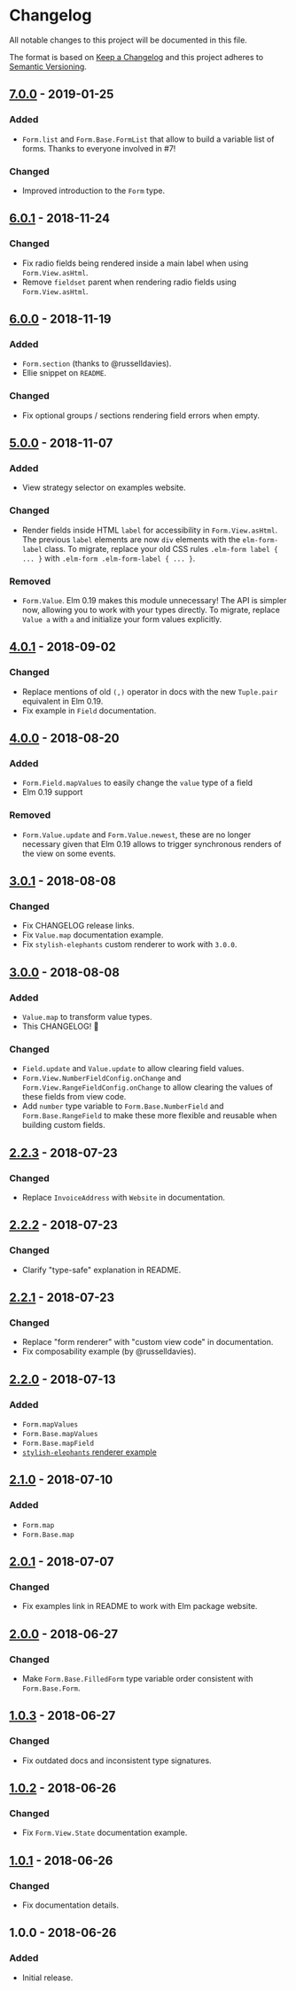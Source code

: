# Changelog
All notable changes to this project will be documented in this file.

The format is based on [Keep a Changelog](http://keepachangelog.com/en/1.0.0/)
and this project adheres to [Semantic Versioning](http://semver.org/spec/v2.0.0.html).

## [7.0.0] - 2019-01-25
### Added
- `Form.list` and `Form.Base.FormList` that allow to build a variable list of forms.
  Thanks to everyone involved in #7!

### Changed
- Improved introduction to the `Form` type.

## [6.0.1] - 2018-11-24
### Changed
- Fix radio fields being rendered inside a main label when using `Form.View.asHtml`.
- Remove `fieldset` parent when rendering radio fields using `Form.View.asHtml`.

## [6.0.0] - 2018-11-19
### Added
- `Form.section` (thanks to @russelldavies).
- Ellie snippet on `README`.

### Changed
- Fix optional groups / sections rendering field errors when empty.

## [5.0.0] - 2018-11-07
### Added
- View strategy selector on examples website.

### Changed
- Render fields inside HTML `label` for accessibility in `Form.View.asHtml`.
  The previous `label` elements are now `div` elements with the `elm-form-label`
  class. To migrate, replace your old CSS rules `.elm-form label { ... }` with
  `.elm-form .elm-form-label { ... }`.

### Removed
- `Form.Value`. Elm 0.19 makes this module unnecessary! The API is simpler now,
  allowing you to work with your types directly. To migrate, replace `Value a`
  with `a` and initialize your form values explicitly.

## [4.0.1] - 2018-09-02
### Changed
- Replace mentions of old `(,)` operator in docs with the new `Tuple.pair`
  equivalent in Elm 0.19.
- Fix example in `Field` documentation.

## [4.0.0] - 2018-08-20
### Added
- `Form.Field.mapValues` to easily change the `value` type of a field
- Elm 0.19 support

### Removed
- `Form.Value.update` and `Form.Value.newest`, these are no longer necessary
  given that Elm 0.19 allows to trigger synchronous renders of the view on some
  events.

## [3.0.1] - 2018-08-08
### Changed
- Fix CHANGELOG release links.
- Fix `Value.map` documentation example.
- Fix `stylish-elephants` custom renderer to work with `3.0.0`.

## [3.0.0] - 2018-08-08
### Added
- `Value.map` to transform value types.
- This CHANGELOG! :tada:

### Changed
- `Field.update` and `Value.update` to allow clearing field values.
- `Form.View.NumberFieldConfig.onChange` and `Form.View.RangeFieldConfig.onChange`
  to allow clearing the values of these fields from view code.
- Add `number` type variable to `Form.Base.NumberField` and `Form.Base.RangeField`
  to make these more flexible and reusable when building custom fields.

## [2.2.3] - 2018-07-23
### Changed
- Replace `InvoiceAddress` with `Website` in documentation.

## [2.2.2] - 2018-07-23
### Changed
- Clarify "type-safe" explanation in README.

## [2.2.1] - 2018-07-23
### Changed
- Replace "form renderer" with "custom view code" in documentation.
- Fix composability example (by @russelldavies).

## [2.2.0] - 2018-07-13
### Added
- `Form.mapValues`
- `Form.Base.mapValues`
- `Form.Base.mapField`
- [`stylish-elephants` renderer example][elephants-renderer-example]

## [2.1.0] - 2018-07-10
### Added
- `Form.map`
- `Form.Base.map`

## [2.0.1] - 2018-07-07
### Changed
- Fix examples link in README to work with Elm package website.

## [2.0.0] - 2018-06-27
### Changed
- Make `Form.Base.FilledForm` type variable order consistent with `Form.Base.Form`.

## [1.0.3] - 2018-06-27
### Changed
- Fix outdated docs and inconsistent type signatures.

## [1.0.2] - 2018-06-26
### Changed
- Fix `Form.View.State` documentation example.

## [1.0.1] - 2018-06-26
### Changed
- Fix documentation details.

## 1.0.0 - 2018-06-26
### Added
- Initial release.

[Unreleased]: https://github.com/hecrj/composable-form/compare/7.0.0...HEAD
[7.0.0]: https://github.com/hecrj/composable-form/compare/6.0.1...7.0.0
[6.0.1]: https://github.com/hecrj/composable-form/compare/6.0.0...6.0.1
[6.0.0]: https://github.com/hecrj/composable-form/compare/5.0.0...6.0.0
[5.0.0]: https://github.com/hecrj/composable-form/compare/4.0.1...5.0.0
[4.0.1]: https://github.com/hecrj/composable-form/compare/4.0.0...4.0.1
[4.0.0]: https://github.com/hecrj/composable-form/compare/3.0.1...4.0.0
[3.0.1]: https://github.com/hecrj/composable-form/compare/3.0.0...3.0.1
[3.0.0]: https://github.com/hecrj/composable-form/compare/2.2.3...3.0.0
[2.2.3]: https://github.com/hecrj/composable-form/compare/2.2.2...2.2.3
[2.2.2]: https://github.com/hecrj/composable-form/compare/2.2.1...2.2.2
[2.2.1]: https://github.com/hecrj/composable-form/compare/2.2.0...2.2.1
[2.2.0]: https://github.com/hecrj/composable-form/compare/2.1.0...2.2.0
[2.1.0]: https://github.com/hecrj/composable-form/compare/2.0.1...2.1.0
[2.0.1]: https://github.com/hecrj/composable-form/compare/2.0.0...2.0.1
[2.0.0]: https://github.com/hecrj/composable-form/compare/1.0.3...2.0.0
[1.0.3]: https://github.com/hecrj/composable-form/compare/1.0.2...1.0.3
[1.0.2]: https://github.com/hecrj/composable-form/compare/1.0.1...1.0.2
[1.0.1]: https://github.com/hecrj/composable-form/compare/1.0.0...1.0.1
[elephants-renderer-example]: https://github.com/hecrj/composable-form/blob/2.2.0/examples/src/Form/View/Elements.elm
